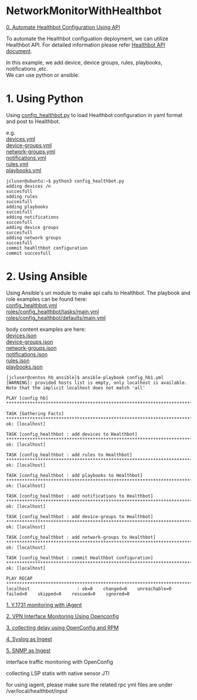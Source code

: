 # NetworkMonitorWithHealthbot
[0. Automate Healthbot Configuration Using API](https://github.com/wouyang628/NetworkMonitorWithHealthbot/wiki/00-Automate-Healthbot-Configuration-Using-API)

To automate the Healthbot configuation deployment, we can utilize Healthbot API. For detailed information please refer [Healthbot API document](https://www.juniper.net/documentation/en_US/healthbot/information-products/pathway-pages/api-ref/healthbot-rca-api-2.1.0.html).

In this example, we add device, device groups, rules, playbooks, notifications ,etc.  
We can use python or ansible.
# 1. Using Python   
Using [config_healthbot.py](https://github.com/wouyang628/NetworkMonitorWithHealthbot/blob/master/config_healthbot.py) to load Healthbot configuration in yaml format and post to Healthbot.

e.g.  
[devices.yml](https://github.com/wouyang628/NetworkMonitorWithHealthbot/blob/master/devices.yml)  
[device-groups.yml](https://github.com/wouyang628/NetworkMonitorWithHealthbot/blob/master/device-groups.yml)  
[network-groups.yml](https://github.com/wouyang628/NetworkMonitorWithHealthbot/blob/master/network-groups.yml)  
[notifications.yml](https://github.com/wouyang628/NetworkMonitorWithHealthbot/blob/master/notifications.yml)  
[rules.yml](https://github.com/wouyang628/NetworkMonitorWithHealthbot/blob/master/rules.yml)  
[playbooks.yml](https://github.com/wouyang628/NetworkMonitorWithHealthbot/blob/master/playbooks.yml)  

```
jcluser@ubuntu:~$ python3 config_healthbot.py
adding devices /n
succesfull
adding rules
succesfull
adding playbooks
succesfull
adding notifications
succesfull
adding device groups
succesfull
adding network groups
succesfull
commit heahlthbot configuration
commit succesfull
```

# 2. Using Ansible
Using Ansible's uri module to make api calls to Healthbot.
The playbook and role examples can be found here:  
[config_healthbot.yml](https://github.com/wouyang628/NetworkMonitorWithHealthbot/blob/master/config_healthbot.yml)  
[roles/config_healthbot/tasks/main.yml](https://github.com/wouyang628/NetworkMonitorWithHealthbot/blob/master/roles/config_healthbot/tasks/main.yml)  
[roles/config_healthbot/defaults/main.yml](https://github.com/wouyang628/NetworkMonitorWithHealthbot/blob/master/roles/config_healthbot/defaults/main.yml)  

body content examples are here:  
[devices.json](https://github.com/wouyang628/NetworkMonitorWithHealthbot/blob/master/devices.json)  
[device-groups.json](https://github.com/wouyang628/NetworkMonitorWithHealthbot/blob/master/device-groups.json)  
[network-groups.json](https://github.com/wouyang628/NetworkMonitorWithHealthbot/blob/master/network-groups.json)    
[notifications.json](https://github.com/wouyang628/NetworkMonitorWithHealthbot/blob/master/notifications.json)  
[rules.json](https://github.com/wouyang628/NetworkMonitorWithHealthbot/blob/master/rules.json)  
[playbooks.json](https://github.com/wouyang628/NetworkMonitorWithHealthbot/blob/master/playbooks.json)  
```
[jcluser@centos hb_ansible]$ ansible-playbook config_hb1.yml
[WARNING]: provided hosts list is empty, only localhost is available. Note that the implicit localhost does not match 'all'

PLAY [config hb] ****************************************************************************************************************************************************

TASK [Gathering Facts] **********************************************************************************************************************************************
ok: [localhost]

TASK [config_healthbot : add devices to Healthbot] ******************************************************************************************************************
ok: [localhost]

TASK [config_healthbot : add rules to Healthbot] ********************************************************************************************************************
ok: [localhost]

TASK [config_healthbot : add playbooks to Healthbot] ****************************************************************************************************************
ok: [localhost]

TASK [config_healthbot : add notifications to Healthbot] ************************************************************************************************************
ok: [localhost]

TASK [config_healthbot : add device-groups to Healthbot] ************************************************************************************************************
ok: [localhost]

TASK [config_healthbot : add network-groups to Healthbot] ***********************************************************************************************************
ok: [localhost]

TASK [config_healthbot : commit Healthbot configuration] ************************************************************************************************************
ok: [localhost]

PLAY RECAP **********************************************************************************************************************************************************
localhost                  : ok=8    changed=0    unreachable=0    failed=0    skipped=0    rescued=0    ignored=0
```


[1. Y.1731 monitoring with iAgent](https://github.com/wouyang628/NetworkMonitorWithHealthbot/wiki/Y.1731-monitoring-with-iAgent)

[2. VPN Interface Monitoring Using Openconfig](https://github.com/wouyang628/NetworkMonitorWithHealthbot/wiki/VPN-Monitoring-Using-OpenConfig)

[3. collecting delay using OpenConfig and RPM](https://github.com/wouyang628/NetworkMonitorWithHealthbot/wiki/collecting-delay-using-openconfig)

[4. Syslog as Ingest](https://github.com/wouyang628/NetworkMonitorWithHealthbot/wiki/syslog-as-ingest)

[5. SNMP as Ingest](https://github.com/wouyang628/NetworkMonitorWithHealthbot/wiki/SNMP-as-Ingest)


 interface traffic monitoring with OpenConfig

 collecting LSP statis with native sensor JTI





for using iagent, please make sure the related rpc yml files are under /var/local/healthbot/input
